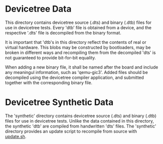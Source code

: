 # Devicetree Data

This directory contains devicetree source (.dts) and binary (.dtb) files for use
in devicetree tests. Every 'dtb' file is obtained from a device, and the respective
'.dts' file is decompiled from the binary format.

It is important that 'dtb's in this directory reflect the contents of real or virtual
hardware. This blobs may be constructed by bootloaders, may be broken in different
ways and recompiling them from the decompiled 'dts' is not guaranteed to provide
bit-for-bit equality.

When adding a new binary file, it shall be named after the board and include any meaningul
information, such as 'qemu-gic3'. Added files should be decompiled using the devicetree
compiler application, and submitted together with the corresponding binary file.

# Devicetree Synthetic Data

The 'synthetic' directory contains devicetree source (.dts) and binary (.dtb) files for
use in devicetree tests. Unlike the data contained in this directory, the synthetic 'dtb'
are compiled from handwritten 'dts' files. The 'synthetic' directory provides an update
script to recompile from source with [update.sh](synthetic/update.sh).
